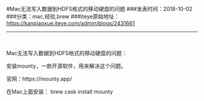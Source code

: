 #Mac无法写入数据到HDFS格式的移动硬盘的问题
###发表时间：2018-10-02
###分类：mac,经验,brew
###iteye原始地址：<a href="https://kanpiaoxue.iteye.com/admin/blogs/2431661" target="_blank">https://kanpiaoxue.iteye.com/admin/blogs/2431661</a>

---

<div class="iteye-blog-content-contain" style="font-size: 14px;"> 
 <p>&nbsp;</p> 
 <p>Mac无法写入数据到HDFS格式的移动硬盘的问题：</p> 
 <p>安装mounty，一款开源软件，用来解决这个问题。</p> 
 <p>官网：https://mounty.app/</p> 
 <p>在Mac上面安装： brew cask install mounty</p> 
 <p>&nbsp;</p> 
</div>